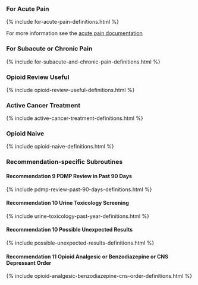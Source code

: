 ### For Acute Pain

{% include for-acute-pain-definitions.html %}

For more information see the <a href="acute-pain.html">acute pain documentation</a>

### For Subacute or Chronic Pain

{% include for-subacute-and-chronic-pain-definitions.html %}

### Opioid Review Useful

{% include opioid-review-useful-definitions.html %}

### Active Cancer Treatment

{% include active-cancer-treatment-definitions.html %}

### Opioid Naive

{% include opioid-naive-definitions.html %}

### Recommendation-specific Subroutines

#### Recommendation 9 PDMP Review in Past 90 Days

{% include pdmp-review-past-90-days-definitions.html %}

#### Recommendation 10 Urine Toxicology Screening

{% include urine-toxicology-past-year-definitions.html %}

#### Recommendation 10 Possible Unexpected Results

{% include possible-unexpected-results-definitions.html %}

#### Recommendation 11 Opioid Analgesic or Benzodiazepine or CNS Depressant Order

{% include opioid-analgesic-benzodiazepine-cns-order-definitions.html %}
